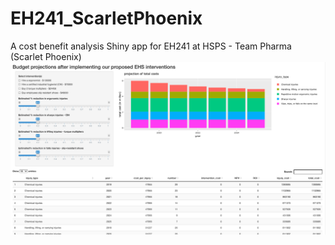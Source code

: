 # EH241_ScarletPhoenix
A cost benefit analysis Shiny app for EH241 at HSPS - Team Pharma (Scarlet Phoenix)
![](https://github.com/luchenyue95/EH241_ScarletPhoenix/blob/master/dashboard.png)

